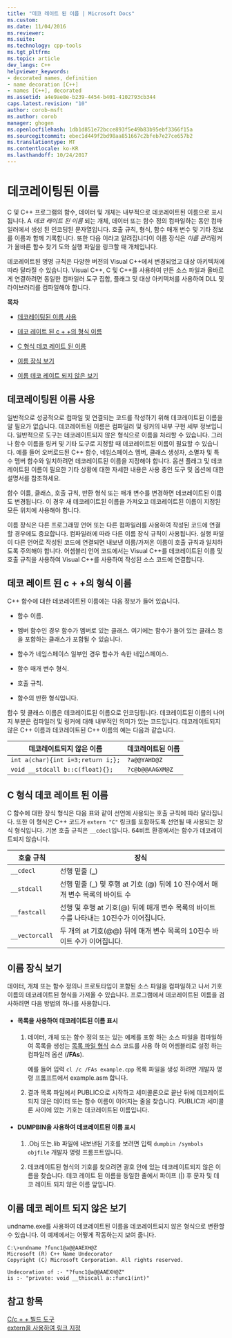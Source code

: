 ```yaml
---
title: "데코 레이트 된 이름 | Microsoft Docs"
ms.custom: 
ms.date: 11/04/2016
ms.reviewer: 
ms.suite: 
ms.technology: cpp-tools
ms.tgt_pltfrm: 
ms.topic: article
dev_langs: C++
helpviewer_keywords:
- decorated names, definition
- name decoration [C++]
- names [C++], decorated
ms.assetid: a4e9ae8e-b239-4454-b401-4102793cb344
caps.latest.revision: "10"
author: corob-msft
ms.author: corob
manager: ghogen
ms.openlocfilehash: 1db1d851e72bcce893f5e49b83b95ebf3366f15a
ms.sourcegitcommit: ebec1d449f2bd98aa851667c2bfeb7e27ce657b2
ms.translationtype: MT
ms.contentlocale: ko-KR
ms.lasthandoff: 10/24/2017
---
```

# <a name="decorated-names"></a>데코레이팅된 이름
C 및 C++ 프로그램의 함수, 데이터 및 개체는 내부적으로 데코레이트된 이름으로 표시됩니다. A *데코 레이트 된 이름* 되는 개체, 데이터 또는 함수 정의 컴파일하는 동안 컴파일러에서 생성 된 인코딩된 문자열입니다. 호출 규칙, 형식, 함수 매개 변수 및 기타 정보를 이름과 함께 기록합니다. 또한 다음 이라고 알려집니다이 이름 장식은 *이름 관리*링커가 올바른 함수 찾기 도와 실행 파일을 링크할 때 개체입니다.  
  
 데코레이트된 명명 규칙은 다양한 버전의 Visual C++에서 변경되었고 대상 아키텍처에 따라 달라질 수 있습니다. Visual C++, C 및 C++를 사용하여 만든 소스 파일과 올바르게 연결하려면 동일한 컴파일러 도구 집합, 플래그 및 대상 아키텍처를 사용하여 DLL 및 라이브러리를 컴파일해야 합니다.  
  
 **목차**  
  
-   [데코레이팅된 이름 사용](#Using)  
  
-   [데코 레이트 된 c + +의 형식 이름](#Format)  
  
-   [C 형식 데코 레이트 된 이름](#FormatC)  
  
-   [이름 장식 보기](#Viewing)  
  
-   [이름 데코 레이트 되지 않은 보기](#Undecorated)  
  
##  <a name="Using"></a>데코레이팅된 이름 사용  
 일반적으로 성공적으로 컴파일 및 연결되는 코드를 작성하기 위해 데코레이트된 이름을 알 필요가 없습니다. 데코레이트된 이름은 컴파일러 및 링커의 내부 구현 세부 정보입니다. 일반적으로 도구는 데코레이트되지 않은 형식으로 이름을 처리할 수 있습니다. 그러나 함수 이름을 링커 및 기타 도구로 지정할 때 데코레이트된 이름이 필요할 수 있습니다. 예를 들어 오버로드된 C++ 함수, 네임스페이스 멤버, 클래스 생성자, 소멸자 및 특수 멤버 함수와 일치하려면 데코레이트된 이름을 지정해야 합니다. 옵션 플래그 및 데코레이트된 이름이 필요한 기타 상황에 대한 자세한 내용은 사용 중인 도구 및 옵션에 대한 설명서를 참조하세요.  
  
 함수 이름, 클래스, 호출 규칙, 반환 형식 또는 매개 변수를 변경하면 데코레이트된 이름도 변경됩니다. 이 경우 새 데코레이트된 이름을 가져오고 데코레이트된 이름이 지정된 모든 위치에 사용해야 합니다.  
  
 이름 장식은 다른 프로그래밍 언어 또는 다른 컴파일러를 사용하여 작성된 코드에 연결할 경우에도 중요합니다. 컴파일러에 따라 다른 이름 장식 규칙이 사용됩니다. 실행 파일이 다른 언어로 작성된 코드에 연결되면 내보낸 이름/가져온 이름이 호출 규칙과 일치하도록 주의해야 합니다. 어셈블리 언어 코드에서는 Visual C++를 데코레이트된 이름 및 호출 규칙을 사용하여 Visual C++를 사용하여 작성된 소스 코드에 연결합니다.  
  
##  <a name="Format"></a>데코 레이트 된 c + +의 형식 이름  
 C++ 함수에 대한 데코레이트된 이름에는 다음 정보가 들어 있습니다.  
  
-   함수 이름.  
  
-   멤버 함수인 경우 함수가 멤버로 있는 클래스. 여기에는 함수가 들어 있는 클래스 등을 포함하는 클래스가 포함될 수 있습니다.  
  
-   함수가 네임스페이스 일부인 경우 함수가 속한 네임스페이스.  
  
-   함수 매개 변수 형식.  
  
-   호출 규칙.  
  
-   함수의 반환 형식입니다.  
  
 함수 및 클래스 이름은 데코레이트된 이름으로 인코딩됩니다. 데코레이트된 이름의 나머지 부분은 컴파일러 및 링커에 대해 내부적인 의미가 있는 코드입니다. 데코레이트되지 않은 C++ 이름과 데코레이트된 C++ 이름의 예는 다음과 같습니다.  
  
|데코레이트되지 않은 이름|데코레이트된 이름|  
|----------------------|--------------------|  
|`int a(char){int i=3;return i;};`|`?a@@YAHD@Z`|  
|`void __stdcall b::c(float){};`|`?c@b@@AAGXM@Z`|  
  
##  <a name="FormatC"></a>C 형식 데코 레이트 된 이름  
 C 함수에 대한 장식 형식은 다음 표와 같이 선언에 사용되는 호출 규칙에 따라 달라집니다. 또한 이 형식은 C++ 코드가 `extern "C"` 링크를 포함하도록 선언될 때 사용되는 장식 형식입니다. 기본 호출 규칙은 `__cdecl`입니다. 64비트 환경에서는 함수가 데코레이트되지 않습니다.  
  
|호출 규칙|장식|  
|------------------------|----------------|  
|`__cdecl`|선행 밑줄 (**_**)|  
|`__stdcall`|선행 밑줄 (**_**) 및 후행 at 기호 (@) 뒤에 10 진수에서 매개 변수 목록의 바이트 수|  
|`__fastcall`|선행 및 후행 at 기호(@) 뒤에 매개 변수 목록의 바이트 수를 나타내는 10진수가 이어집니다.|  
|`__vectorcall`|두 개의 at 기호(@@) 뒤에 매개 변수 목록의 10진수 바이트 수가 이어집니다.|  
  
##  <a name="Viewing"></a>이름 장식 보기  
 데이터, 개체 또는 함수 정의나 프로토타입이 포함된 소스 파일을 컴파일하고 나서 기호 이름의 데코레이트된 형식을 가져올 수 있습니다. 프로그램에서 데코레이트된 이름을 검사하려면 다음 방법의 하나를 사용합니다.  
  
-   #### <a name="to-use-a-listing-to-view-decorated-names"></a>목록을 사용하여 데코레이트된 이름 표시  
  
    1.  데이터, 개체 또는 함수 정의 또는 있는 예제를 포함 하는 소스 파일을 컴파일하여 목록을 생성는 [목록 파일 형식](../../build/reference/fa-fa-listing-file.md) 소스 코드를 사용 하 여 어셈블리로 설정 하는 컴파일러 옵션 (**/FAs**).  
  
         예를 들어 입력 `cl /c /FAs example.cpp` 목록 파일을 생성 하려면 개발자 명령 프롬프트에서 example.asm 합니다.  
  
    2.  결과 목록 파일에서 PUBLIC으로 시작하고 세미콜론으로 끝난 뒤에 데코레이트되지 않은 데이터 또는 함수 이름이 이어지는 줄을 찾습니다. PUBLIC과 세미콜론 사이에 있는 기호는 데코레이트된 이름입니다.  
  
-   #### <a name="to-use-dumpbin-to-view-decorated-names"></a>DUMPBIN을 사용하여 데코레이트된 이름 표시  
  
    1.  .Obj 또는.lib 파일에 내보낸된 기호를 보려면 입력 `dumpbin /symbols` `objfile` 개발자 명령 프롬프트입니다.  
  
    2.  데코레이트된 형식의 기호를 찾으려면 괄호 안에 있는 데코레이트되지 않은 이름을 찾습니다. 데코 레이트 된 이름을 동일한 줄에서 파이프 (&#124;) 후 문자 및 데코 레이트 되지 않은 이름 앞입니다.  
  
##  <a name="Undecorated"></a>이름 데코 레이트 되지 않은 보기  
 undname.exe를 사용하여 데코레이트된 이름을 데코레이트되지 않은 형식으로 변환할 수 있습니다. 이 예제에서는 어떻게 작동하는지 보여 줍니다.  
  
```  
C:\>undname ?func1@a@@AAEXH@Z  
Microsoft (R) C++ Name Undecorator  
Copyright (C) Microsoft Corporation. All rights reserved.  
  
Undecoration of :- "?func1@a@@AAEXH@Z"  
is :- "private: void __thiscall a::func1(int)"  
```  
  
## <a name="see-also"></a>참고 항목  
 [C/c + + 빌드 도구](../../build/reference/c-cpp-build-tools.md)   
 [extern을 사용하여 링크 지정](../../cpp/using-extern-to-specify-linkage.md)